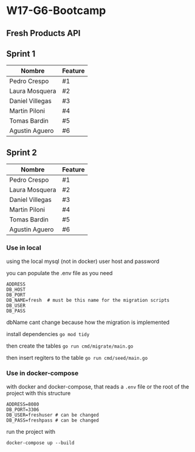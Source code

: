 # W17-G6-Bootcamp

## Fresh Products API

## Sprint 1

| Nombre           | Feature    |
|------------------|------------|
| Pedro Crespo     |    #1      |
| Laura Mosquera   |    #2      |
| Daniel Villegas  |    #3      |
| Martin Piloni    |    #4      |
| Tomas Bardin     |    #5      |
| Agustin Aguero   |    #6      |


## Sprint 2

| Nombre           | Feature    |
|------------------|------------|
| Pedro Crespo     |    #1      |
| Laura Mosquera   |    #2      |
| Daniel Villegas  |    #3      |
| Martin Piloni    |    #4      |
| Tomas Bardin     |    #5      |
| Agustin Aguero   |    #6      |

### Use in local

using the local mysql (not in docker) user host and password

you can populate the .env file as you need

```
ADDRESS
DB_HOST
DB_PORT
DB_NAME=fresh  # must be this name for the migration scripts
DB_USER
DB_PASS
```
dbName cant change because how the migration is implemented

install dependencies
`go mod tidy`

then create the tables
`go run cmd/migrate/main.go`

then insert regiters to the table
`go run cmd/seed/main.go`


### Use in docker-compose

with docker and docker-compose, that reads a `.env` file or the root of the project with this structure

```
ADDRESS=8080
DB_PORT=3306
DB_USER=freshuser # can be changed
DB_PASS=freshpass # can be changed
```

run the project with

`docker-compose up --build`